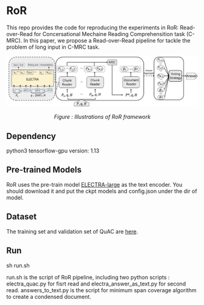 # RoR

This repo provides the code for reproducing the experiments in RoR: Read-over-Read for Concersational Mechaine Reading Comprehensition task (C-MRC). In this paper, we propose a Read-over-Read pipeline for tackle the problem of long input in C-MRC task. 

<p align="center"><img src="/quac/QuAC.png" width=800></p>
<p align="center"><i>Figure : Illustrations of RoR framework</i></p>

## Dependency

python3
tensorflow-gpu version: 1.13

## Pre-trained Models

RoR uses the pre-train model [ELECTRA-large](https://github.com/google-research/electra) as the text encoder. You should download it and put the ckpt models and config.json under the dir of model. 

## Dataset

The training set and validation set of QuAC are [here](https://quac.ai/).

## Run

sh run.sh

run.sh is the script of RoR pipeline, including two python scripts : electra_quac.py for fisrt read and electra_answer_as_text.py for second read. answers_to_text.py is the script for minimum span coverage algorithm to create a condensed document.
